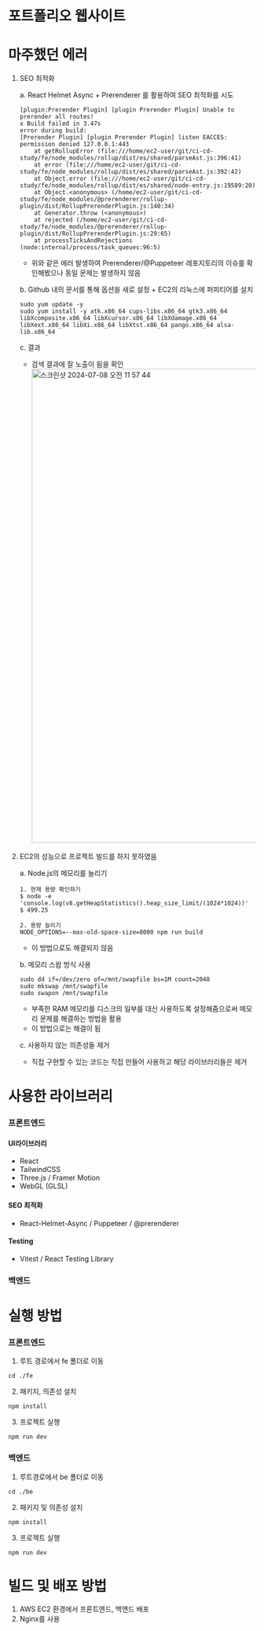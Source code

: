 # 포트폴리오 웹사이트

# 마주했던 에러

1. SEO 최적화

   a. React Helmet Async + Prerenderer 를 활용하여 SEO 최적화를 시도

   ```
   [plugin:Prerender Plugin] [plugin Prerender Plugin] Unable to prerender all routes!
   x Build failed in 3.47s
   error during build:
   [Prerender Plugin] [plugin Prerender Plugin] listen EACCES: permission denied 127.0.0.1:443
       at getRollupError (file:///home/ec2-user/git/ci-cd-study/fe/node_modules/rollup/dist/es/shared/parseAst.js:396:41)
       at error (file:///home/ec2-user/git/ci-cd-study/fe/node_modules/rollup/dist/es/shared/parseAst.js:392:42)
       at Object.error (file:///home/ec2-user/git/ci-cd-study/fe/node_modules/rollup/dist/es/shared/node-entry.js:19589:20)
       at Object.<anonymous> (/home/ec2-user/git/ci-cd-study/fe/node_modules/@prerenderer/rollup-plugin/dist/RollupPrerenderPlugin.js:140:34)
       at Generator.throw (<anonymous>)
       at rejected (/home/ec2-user/git/ci-cd-study/fe/node_modules/@prerenderer/rollup-plugin/dist/RollupPrerenderPlugin.js:29:65)
       at processTicksAndRejections (node:internal/process/task_queues:96:5)
   ```

   - 위와 같은 에러 발생하여 Prerenderer/@Puppeteer 레포지토리의 이슈를 확인해봤으나 동일 문제는 발생하지 않음

   b. Github 내의 문서를 통해 옵션을 새로 설정 + EC2의 리눅스에 퍼피티어를 설치

   ```
   sudo yum update -y
   sudo yum install -y atk.x86_64 cups-libs.x86_64 gtk3.x86_64 libXcomposite.x86_64 libXcursor.x86_64 libXdamage.x86_64 libXext.x86_64 libXi.x86_64 libXtst.x86_64 pango.x86_64 alsa-lib.x86_64
   ```

   c. 결과

   - 검색 결과에 잘 노출이 됨을 확인
     <img width="965" alt="스크린샷 2024-07-08 오전 11 57 44" src="https://github.com/JongMany/portfolio/assets/61236589/e4a64c0e-c2a1-47dd-8ba2-dafcf9b993dc">

2. EC2의 성능으로 프로젝트 빌드를 하지 못하였음

   a. Node.js의 메모리를 늘리기

   ```
   1. 현재 용량 확인하기
   $ node -e 'console.log(v8.getHeapStatistics().heap_size_limit/(1024*1024))'
   $ 499.25

   2. 용량 늘리기
   NODE_OPTIONS=--max-old-space-size=8000 npm run build
   ```

   - 이 방법으로도 해결되지 않음

   b. 메모리 스왑 방식 사용

   ```
   sudo dd if=/dev/zero of=/mnt/swapfile bs=1M count=2048
   sudo mkswap /mnt/swapfile
   sudo swapon /mnt/swapfile
   ```

   - 부족한 RAM 메모리를 디스크의 일부를 대신 사용하도록 설정해줌으로써 메모리 문제를 해결하는 방법을 활용
   - 이 방법으로는 해결이 됨

   c. 사용하지 않는 의존성들 제거

   - 직접 구현할 수 있는 코드는 직접 만들어 사용하고 해당 라이브러리들은 제거

# 사용한 라이브러리

### 프론트엔드

#### UI라이브러리

- React
- TailwindCSS
- Three.js / Framer Motion
- WebGL (GLSL)

#### SEO 최적화

- React-Helmet-Async / Puppeteer / @prerenderer

#### Testing

- Vitest / React Testing Library

### 백엔드

# 실행 방법

### 프론트엔드

1. 루트 경로에서 fe 폴더로 이동

```
cd ./fe
```

2. 패키지, 의존성 설치

```
npm install
```

3. 프로젝트 실행

```
npm run dev
```

### 백엔드

1. 루트경로에서 be 폴더로 이동

```
cd ./be
```

2. 패키지 및 의존성 설치

```
npm install
```

3. 프로젝트 실행

```
npm run dev
```

# 빌드 및 배포 방법

1. AWS EC2 환경에서 프론트엔드, 백엔드 배포
2. Nginx를 사용
